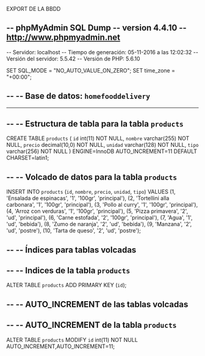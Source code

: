 EXPORT DE LA BBDD

-- phpMyAdmin SQL Dump
-- version 4.4.10
-- http://www.phpmyadmin.net
--
-- Servidor: localhost
-- Tiempo de generación: 05-11-2016 a las 12:02:32
-- Versión del servidor: 5.5.42
-- Versión de PHP: 5.6.10

SET SQL_MODE = "NO_AUTO_VALUE_ON_ZERO";
SET time_zone = "+00:00";

--
-- Base de datos: `homefooddelivery`
--

-- --------------------------------------------------------

--
-- Estructura de tabla para la tabla `products`
--

CREATE TABLE `products` (
  `id` int(11) NOT NULL,
  `nombre` varchar(255) NOT NULL,
  `precio` decimal(10,0) NOT NULL,
  `unidad` varchar(128) NOT NULL,
  `tipo` varchar(256) NOT NULL
) ENGINE=InnoDB AUTO_INCREMENT=11 DEFAULT CHARSET=latin1;

--
-- Volcado de datos para la tabla `products`
--

INSERT INTO `products` (`id`, `nombre`, `precio`, `unidad`, `tipo`) VALUES
(1, 'Ensalada de espinacas', '1', '100gr', 'principal'),
(2, 'Tortellini alla carbonara', '1', '100gr', 'principal'),
(3, 'Pollo al curry', '1', '100gr', 'principal'),
(4, 'Arroz con verduras', '1', '100gr', 'principal'),
(5, 'Pizza primavera', '2', 'ud', 'principal'),
(6, 'Carne estofada', '2', '100gr', 'principal'),
(7, 'Agua', '1', 'ud', 'bebida'),
(8, 'Zumo de naranja', '2', 'ud', 'bebida'),
(9, 'Manzana', '2', 'ud', 'postre'),
(10, 'Tarta de queso', '2', 'ud', 'postre');

--
-- Índices para tablas volcadas
--

--
-- Indices de la tabla `products`
--
ALTER TABLE `products`
  ADD PRIMARY KEY (`id`);

--
-- AUTO_INCREMENT de las tablas volcadas
--

--
-- AUTO_INCREMENT de la tabla `products`
--
ALTER TABLE `products`
  MODIFY `id` int(11) NOT NULL AUTO_INCREMENT,AUTO_INCREMENT=11;